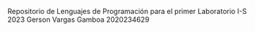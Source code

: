 Repositorio de Lenguajes de Programación para el primer Laboratorio 
I-S 2023
Gerson Vargas Gamboa
2020234629
